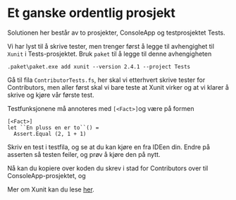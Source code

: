 # Et ganske ordentlig prosjekt

Solutionen her består av to prosjekter, ConsoleApp og testprosjektet Tests.

Vi har lyst til å skrive tester, men trenger først å legge til avhengighet til `Xunit` i Tests-prosjektet. Bruk `paket` til å legge til denne avhengigheten
```
.paket\paket.exe add xunit --version 2.4.1 --project Tests
```

Gå til fila `ContributorTests.fs`, her skal vi etterhvert skrive tester for Contributors, men aller først skal vi bare teste at Xunit virker og at vi klarer å skrive og kjøre vår første test.

Testfunksjonene må annoteres med `[<Fact>]`og være på formen
```
[<Fact>]
let ``En pluss en er to``() =
  Assert.Equal (2, 1 + 1)
```
Skriv en test i testfila, og se at du kan kjøre en fra IDEen din. Endre på asserten så testen feiler, og prøv å kjøre den på nytt.

Nå kan du kopiere over koden du skrev i stad for Contributors over til ConsoleApp-prosjektet, og 

Mer om Xunit kan du lese [her](https://xunit.github.io/docs/getting-started-desktop).
